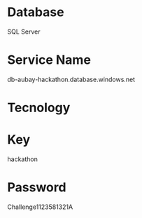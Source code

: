 # Database
SQL Server
# Service Name
db-aubay-hackathon.database.windows.net
# Tecnology

# Key
hackathon
# Password
Challenge1123581321A
